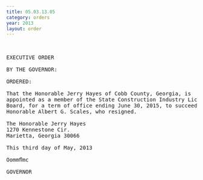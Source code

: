 ```yaml
---
title: 05.03.13.05
category: orders
year: 2013
layout: order
---
```


<pre> 

EXECUTIVE ORDER

BY THE GOVERNOR:

ORDERED:

That the Honorable Jerry Hayes of Cobb County, Georgia, is
appointed as a member of the State Construction Industry Licensing
Board, for a term of office ending June 30, 2015, to succeed the
Honorable Albert G. Scales, who resigned.

The Honorable Jerry Hayes
1270 Kennestone Cir.
Marietta, Georgia 30066

This third day of May, 2013

Oommﬂmc

GOVERNOR

</pre>
